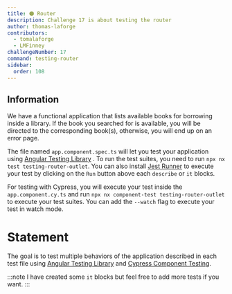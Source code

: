 ```yaml
---
title: 🟠 Router
description: Challenge 17 is about testing the router
author: thomas-laforge
contributors:
  - tomalaforge
  - LMFinney
challengeNumber: 17
command: testing-router
sidebar:
  order: 108
---
```


## Information

We have a functional application that lists available books for borrowing inside a library. If the book you searched for is available, you will be directed to the corresponding book(s), otherwise, you will end up on an error page.

The file named `app.component.spec.ts` will let you test your application using [Angular Testing Library](https://testing-library.com/) . To run the test suites, you need to run `npx nx test testing-router-outlet`. You can also install [Jest Runner](https://marketplace.visualstudio.com/items?itemName=firsttris.vscode-jest-runner) to execute your test by clicking on the `Run` button above each `describe` or `it` blocks.

For testing with Cypress, you will execute your test inside the `app.component.cy.ts` and run `npx nx component-test testing-router-outlet` to execute your test suites. You can add the `--watch` flag to execute your test in watch mode.

# Statement

The goal is to test multiple behaviors of the application described in each test file using [Angular Testing Library](https://testing-library.com/) and [Cypress Component Testing](https://docs.cypress.io/guides/component-testing/overview).

:::note
I have created some `it` blocks but feel free to add more tests if you want.
:::
